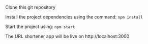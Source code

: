 Clone this git repository

Install the project dependencies using the command:
`npm install`

Start the project using:
`npm start`

The URL shortener app will be live on http://localhost:3000
